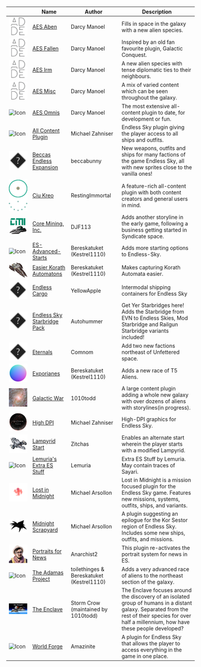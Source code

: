 
| | Name | Author | Description |
|-|------|--------|-------------|
| ![Icon](https://github.com/Adde-Endless-Sky/AES-Aben/raw/3f569b3bf386981773b6a21b88542c039f5f5153/icon.png) | [AES Aben](https://github.com/Adde-Endless-Sky/AES-Aben/archive/3f569b3bf386981773b6a21b88542c039f5f5153.zip) | Darcy Manoel | Fills in space in the galaxy with a new alien species. |
| ![Icon](https://github.com/Adde-Endless-Sky/AES-Fallen/raw/ad47b294bb6c88dfcdbc16687598942808cbd83a/icon.png) | [AES Fallen](https://github.com/Adde-Endless-Sky/AES-Fallen/archive/ad47b294bb6c88dfcdbc16687598942808cbd83a.zip) | Darcy Manoel | Inspired by an old fan favourite plugin, Galactic Conquest. |
| ![Icon](https://github.com/Adde-Endless-Sky/AES-Irm/raw/d71941367dcdda5550984c6b692a1f1d9dad8975/icon.png) | [AES Irm](https://github.com/Adde-Endless-Sky/AES-Irm/archive/d71941367dcdda5550984c6b692a1f1d9dad8975.zip) | Darcy Manoel | A new alien species with tense diplomatic ties to their neighbours. |
| ![Icon](https://github.com/Adde-Endless-Sky/AES-Misc/raw/5d6e601d833d5f267f724d16a09c9ddd0d756f35/icon.png) | [AES Misc](https://github.com/Adde-Endless-Sky/AES-Misc/archive/5d6e601d833d5f267f724d16a09c9ddd0d756f35.zip) | Darcy Manoel | A mix of varied content which can be seen throughout the galaxy. |
| ![Icon](https://github.com/Adde-Endless-Sky/AES-Omnis/raw/8a2a4f2cac481ba7d321cd2346112093d420c0bb/icon.png) | [AES Omnis](https://github.com/Adde-Endless-Sky/AES-Omnis/archive/8a2a4f2cac481ba7d321cd2346112093d420c0bb.zip) | Darcy Manoel | The most extensive all-content plugin to date, for development or fun. |
| ![Icon](https://github.com/endless-sky/all-content-plugin/raw/v0.9.14/icon.png) | [All Content Plugin](https://github.com/endless-sky/all-content-plugin/archive/refs/tags/v0.9.14.zip) | Michael Zahniser | Endless Sky plugin giving the player access to all ships and outfits. |
| ![Icon](https://raw.githubusercontent.com/endless-sky/endless-sky/master/images/outfit/unknown.png) | [Beccas Endless Expansion](https://github.com/beccabunny/Beccas-Endless-Expansion/archive/refs/tags/1.2.0.zip) | beccabunny | New weapons, outfits and ships for many factions of the game Endless Sky, all with new sprites close to the vanilla ones! |
| ![Icon](https://github.com/RestingImmortal/Ciu-Kreo/raw/fe137a8624b8e875782ca9b5e3efeeae58d6f365/icon.png) | [Ciu Kreo](https://github.com/RestingImmortal/Ciu-Kreo/archive/fe137a8624b8e875782ca9b5e3efeeae58d6f365.zip) | RestingImmortal | A feature-rich all-content plugin with both content creators and general users in mind. |
| ![Icon](https://github.com/DJF113/Core-Mining-Inc/raw/v0.1.7/icon.png) | [Core Mining, Inc.](https://github.com/DJF113/Core-Mining-Inc/archive/refs/tags/v0.1.7.zip) | DJF113 | Adds another storyline in the early game, following a business getting started in Syndicate space. |
| ![Icon](https://github.com/kestrel1110/ES-Advanced-Starts/raw/1.2/icon.jpg) | [ES-Advanced-Starts](https://github.com/kestrel1110/ES-Advanced-Starts/archive/1.2.zip) | Bereskatuket (Kestrel1110) | Adds more starting options to Endless-Sky. |
| ![Icon](https://github.com/kestrel1110/Easier-Korath-Automatons/raw/1.0.0/icon.png) | [Easier Korath Automatons](https://github.com/kestrel1110/Easier-Korath-Automatons/archive/1.0.0.zip) | Bereskatuket (Kestrel1110) | Makes capturing Korath Automata easier. |
| ![Icon](https://raw.githubusercontent.com/endless-sky/endless-sky/master/images/outfit/unknown.png) | [Endless Cargo](https://bitbucket.org/YellowApple/endless-cargo/get/v0.2.0.zip) | YellowApple | Intermodal shipping containers for Endless Sky |
| ![Icon](https://raw.githubusercontent.com/endless-sky/endless-sky/master/images/outfit/unknown.png) | [Endless Sky Starbridge Pack](https://github.com/Autohummer/Endless-Sky-Starbridge-Pack/archive/refs/tags/1.0.zip) | Autohummer | Get Yer Starbridges here! Adds the Starbridge from EVN to Endless Skies, Mod Starbridge and Railgun Starbridge variants included! |
| ![Icon](https://raw.githubusercontent.com/endless-sky/endless-sky/master/images/outfit/unknown.png) | [Eternals](https://github.com/comnom/Eternals/archive/7821c6eb70961e8e3927f7665f9f41394e42e97a.zip) | Comnom | Add two new factions northeast of Unfettered space. |
| ![Icon](https://github.com/kestrel1110/Exporianes/raw/2.2/icon.png) | [Exporianes](https://github.com/kestrel1110/Exporianes/archive/2.2.zip) | Bereskatuket (Kestrel1110) | Adds a new race of T5 Aliens. |
| ![Icon](https://raw.githubusercontent.com/1010todd/Galactic-War/44d6c56434fe46471852f20c314e85a159d416b3/icon.png) | [Galactic War](https://github.com/1010todd/Galactic-War/archive/44d6c56434fe46471852f20c314e85a159d416b3.zip) | 1010todd | A large content plugin adding a whole new galaxy with over dozens of aliens with storylines(in progress). |
| ![Icon](https://github.com/endless-sky/endless-sky-high-dpi/raw/v0.9.14/icon.png) | [High DPI](https://github.com/endless-sky/endless-sky-high-dpi/archive/refs/tags/v0.9.14.zip) | Michael Zahniser | High-DPI graphics for Endless Sky. |
| ![Icon](https://raw.githubusercontent.com/Zitchas/ES_Lampyrid_Start/v1.6/icon.png) | [Lampyrid Start](https://github.com/Zitchas/ES_Lampyrid_Start/releases/download/v1.6/Z_Lampyrid_Start.release.v1.6.zip) | Zitchas | Enables an alternate start wherein the player starts with a modified Lampyrid. |
| ![Icon](https://raw.githubusercontent.com/a-random-lemurian/Lemurias-Extra-ES-Stuff/v0.10.10/icon.png) | [Lemuria's Extra ES Stuff](https://github.com/a-random-lemurian/Lemurias-Extra-ES-Stuff/archive/refs/tags/v0.10.10.zip) | Lemuria | Extra ES Stuff by Lemuria. May contain traces of Sayari. |
| ![Icon](https://raw.githubusercontent.com/MidnightPlugins/Lost-in-Midnight/v0.9.14.14.1/icon.png) | [Lost in Midnight](https://github.com/MidnightPlugins/Lost-in-Midnight/releases/download/v0.9.14.14.1/Lost.in.Midnight-v0.9.14.14.1.zip) | Michael Arsollon | Lost in Midnight is a mission focused plugin for the Endless Sky game. Features new missions, systems, outfits, ships, and variants. |
| ![Icon](https://raw.githubusercontent.com/MidnightPlugins/Midnight-Scrapyard/0.19.14.1/icon.png) | [Midnight Scrapyard](https://github.com/MidnightPlugins/Midnight-Scrapyard/releases/download/0.19.14.1/Lost.in.Midnight-0.19.14.1.zip) | Michael Arsollon | A plugin suggesting an epilogue for the Kor Sestor region of Endless Sky. Includes some new ships, outfits, and missions. |
| ![Icon](https://github.com/Anarchist2/ES-news-portraits/raw/v1.0/icon.png) | [Portraits for News](https://github.com/Anarchist2/ES-news-portraits/archive/v1.0.zip) | Anarchist2 | This plugin re-activates the portrait system for news in ES. |
| ![Icon](https://github.com/kestrel1110/Adamas-Project/raw/v0.1.2/icon.png) | [The Adamas Project](https://github.com/kestrel1110/Adamas-Project/archive/v0.1.2.zip) | toilethinges & Bereskatuket (Kestrel1110) | Adds a very advanced race of aliens to the northeast section of the galaxy. |
| ![Icon](https://raw.githubusercontent.com/1010todd/The-Enclave/fb192c8a610705c18ba4325945ee05dca6cbd1f2/icon.png) | [The Enclave](https://github.com/1010todd/The-Enclave/archive/fb192c8a610705c18ba4325945ee05dca6cbd1f2.zip) | Storm Crow (maintained by 1010todd) | The Enclave focuses around the discovery of an isolated group of humans in a distant galaxy. Separated from the rest of their species for over half a millennium, how have these people developed? |
| ![Icon](https://github.com/EndlessSkyCommunity/world-forge/raw/288e81952a3736c81069e0023ab4db439fe1d0a7/icon.png) | [World Forge](https://github.com/EndlessSkyCommunity/world-forge/archive/288e81952a3736c81069e0023ab4db439fe1d0a7.zip) | Amazinite | A plugin for Endless Sky that allows the player to access everything in the game in one place. |